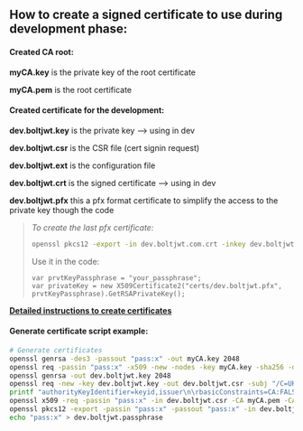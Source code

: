 How to create a signed certificate to use during development phase:
---

#### Created CA root:

**myCA.key** is the private key of the root certificate

**myCA.pem** is the root certificate

#### Created certificate for the development:

**dev.boltjwt.key** is the private key --> using in dev

**dev.boltjwt.csr** is the CSR file (cert signin request)

**dev.boltjwt.ext** is the configuration file

**dev.boltjwt.crt** is the signed certificate --> using in dev

**dev.boltjwt.pfx** this a pfx format certificate to simplify the access to the private key though the code

>*To create the last pfx certificate:*
>```sh
>openssl pkcs12 -export -in dev.boltjwt.com.crt -inkey dev.boltjwt.com.key -out dev.boltjwt.pfx
>``` 
>Use it in the code:
>```shaderlab
>var prvtKeyPassphrase = "your_passphrase";
>var privateKey = new X509Certificate2("certs/dev.boltjwt.pfx", prvtKeyPassphrase).GetRSAPrivateKey();
>```

[**Detailed instructions to create certificates**](https://deliciousbrains.com/ssl-certificate-authority-for-local-https-development/)

#### Generate certificate script example:
```sh
# Generate certificates
openssl genrsa -des3 -passout "pass:x" -out myCA.key 2048
openssl req -passin "pass:x" -x509 -new -nodes -key myCA.key -sha256 -days 1825 -out myCA.pem -subj "/C=UK/ST=Warwickshire/L=Leamington/O=OrgName/OU=IT Department/CN=example.com"
openssl genrsa -out dev.boltjwt.key 2048
openssl req -new -key dev.boltjwt.key -out dev.boltjwt.csr -subj "/C=UK/ST=Warwickshire/L=Leamington/O=OrgName/OU=IT Department/CN=example.com"
printf "authorityKeyIdentifier=keyid,issuer\n\rbasicConstraints=CA:FALSE\n\rkeyUsage = digitalSignature, nonRepudiation, keyEncipherment, dataEncipherment\n\rsubjectAltName = @alt_names\r\n\n\r[alt_names]\r\nDNS.1 = dev.mergebot.com\n\rDNS.2 = dev.mergebot.com.192.168.1.19.xip.io\n\r" > dev.boltjwt.ext
openssl x509 -req -passin "pass:x" -in dev.boltjwt.csr -CA myCA.pem -CAkey myCA.key -CAcreateserial -out dev.boltjwt.crt -days 1825 -sha256 -extfile dev.boltjwt.ext
openssl pkcs12 -export -passin "pass:x" -passout "pass:x" -in dev.boltjwt.crt -inkey dev.boltjwt.key -out dev.boltjwt.pfx
echo "pass:x" > dev.boltjwt.passphrase 
```
